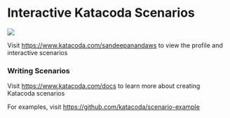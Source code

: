 # Interactive Katacoda Scenarios

[![](http://shields.katacoda.com/katacoda/sandeepanandaws/count.svg)](https://www.katacoda.com/sandeepanandaws "Get your profile on Katacoda.com")

Visit https://www.katacoda.com/sandeepanandaws to view the profile and interactive scenarios

### Writing Scenarios
Visit https://www.katacoda.com/docs to learn more about creating Katacoda scenarios

For examples, visit https://github.com/katacoda/scenario-example
